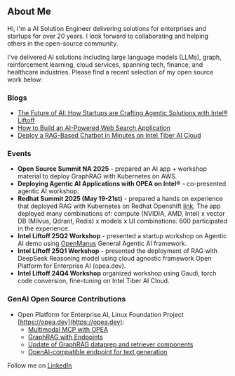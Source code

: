 ## About Me
Hi, I'm a AI Solution Engineer delivering solutions for enterprises and startups for over 20 years. I look forward to collaborating and helping others in the open-source community. 

​I've delivered AI solutions including large language models (LLMs), graph, reinforcement learning, cloud services, spanning tech, finance, and healthcare industries. Please find a recent selection of my open source work below:

### Blogs

* [The Future of AI: How Startups are Crafting Agentic Solutions with Intel® Liftoff](https://www.intel.com/content/www/us/en/developer/articles/community/future-of-ai-startups-crafting-agentic-solutions.html)
* [How to Build an AI-Powered Web Search Application](https://www.intel.com/content/www/us/en/developer/articles/guide/how-to-build-an-ai-powered-web-search-application.html)
* [Deploy a RAG-Based Chatbot in Minutes on Intel Tiber AI Cloud](https://www.intel.com/content/www/us/en/developer/articles/technical/deploy-a-rag-based-chatbot-on-tiber-ai-cloud.html)

### Events

* **Open Source Summit NA 2025** - prepared an AI app + workshop material to deploy GraphRAG with Kubernetes on AWS.
* **Deploying Agentic AI Applications with OPEA on Intel®** - co-presented agentic AI workshop.​
* **Redhat Summit 2025 (May 19-21st)**  - prepared a hands on experience that deployed RAG with Kubernetes on Redhat Openshift [link](https://github.com/rhai-code/GenAIInfra/tree/summit/helm-charts/chatqna). The app deployed many combinations of: compute (NVIDIA, AMD, Intel) x vector DB (Milvus, Qdrant, Redis) x models x UI combinations. 600 participated in the experience. 
* **Intel Liftoff 25Q2 Workshop** - presented a startup workshop on Agentic AI demo using [OpenManus](https://github.com/mannaandpoem/OpenManus) General Agentic AI framework.
* **Intel Liftoff 25Q1 Workshop** - presented the deployment of RAG with DeepSeek Reasoning model using cloud agnostic framework Open Platform for Enterprise AI (opea.dev).
* **Intel Liftoff 24Q4 Workshop** organized workshop using Gaudi, torch code conversion, fine-tuning on Intel Tiber AI Cloud.

### GenAI Open Source Contributions
* Open Platform for Enterprise AI, Linux Foundation Project [https://opea.dev](https://opea.dev):
  - [Multimodal MCP with OPEA](https://github.com/edlee123/GenAIResearch/tree/multimodal_mcp_examples/examples/MultimodalMCP)
  - [GraphRAG with Endpoints](https://github.com/opea-project/GenAIExamples/tree/main/GraphRAG/docker_compose/intel/cpu/xeon)
  - [Update of GraphRAG dataprep and retriever components](https://github.com/opea-project/GenAIComps/pull/1746)
  - [OpenAI-compatible endpoint for text generation](https://github.com/opea-project/GenAIComps/pull/1395)


Follow me on [LinkedIn](https://www.linkedin.com/comm/mynetwork/discovery-see-all?usecase=PEOPLE_FOLLOWS&followMember=edwardleemfe
)

<!--
**edlee123/edlee123** is a ✨ _special_ ✨ repository because its `README.md` (this file) appears on your GitHub profile.

Here are some ideas to get you started:

- 🔭 I’m currently working on ...
- 🌱 I’m currently learning ...
- 👯 I’m looking to collaborate on ...
- 🤔 I’m looking for help with ...
- 💬 Ask me about ...
- 📫 How to reach me: ...
- 😄 Pronouns: ...
- ⚡ Fun fact: ...
-->
